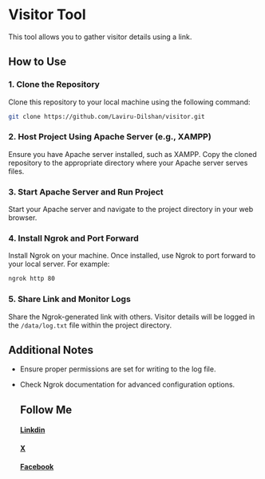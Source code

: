 # Visitor Tool

This tool allows you to gather visitor details using a link.

## How to Use

### 1. Clone the Repository

Clone this repository to your local machine using the following command:

```bash
git clone https://github.com/Laviru-Dilshan/visitor.git
```

### 2. Host Project Using Apache Server (e.g., XAMPP)

Ensure you have Apache server installed, such as XAMPP. Copy the cloned repository to the appropriate directory where your Apache server serves files.

### 3. Start Apache Server and Run Project

Start your Apache server and navigate to the project directory in your web browser.

### 4. Install Ngrok and Port Forward

Install Ngrok on your machine. Once installed, use Ngrok to port forward to your local server. For example:

```bash
ngrok http 80
```

### 5. Share Link and Monitor Logs

Share the Ngrok-generated link with others. Visitor details will be logged in the `/data/log.txt` file within the project directory.

## Additional Notes

- Ensure proper permissions are set for writing to the log file.
- Check Ngrok documentation for advanced configuration options.

  ## Follow Me
  #### [Linkdin](https://www.linkedin.com/in/laviru-dilshan)
  #### [X](https://x.com/laviru_dilshan)
  #### [Facebook](https://www.facebook.com/LaviruD)
